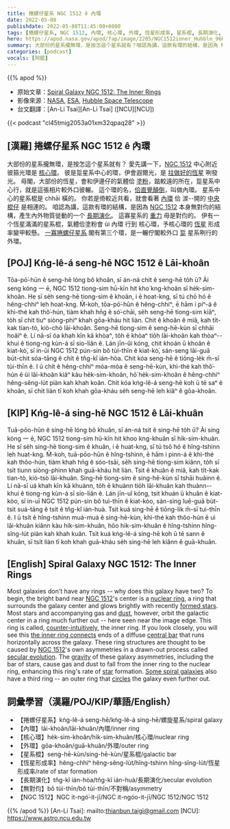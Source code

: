 ```yaml
---
title: 捲螺仔星系 NGC 1512 ê 內環
date: 2022-05-08
publishdate: 2022-05-08T11:45:00+0800
tags: [捲螺仔星系, NGC 1512, 內環, 核心環, 外環, 恆星形成率, 星系棍, 長期演化, 無對伨]
hero: https://apod.nasa.gov/apod/fap/image/2205/NGC1512inner_Hubble_960.jpg
summary: 大部份的星系攏無環，是按怎這个星系就有？咱認為講，這款有環的結構，是因為 NGC 1512 本身無對伨的結構，產生內外物質徙動的一个長期演化。
categories: [podcast]
vocals: [阿錕]
---
```


{{% apod %}}

- 原始文章：[Spiral Galaxy NGC 1512: The Inner Rings](https://apod.nasa.gov/apod/ap220508.html)
- 影像來源：[NASA](https://www.nasa.gov/), [ESA](https://www.esa.int/), [Hubble Space Telescope](https://www.nasa.gov/mission_pages/hubble/story/index.html)
- 台文翻譯：[An-Li Tsai][An-Li Tsai] ([NCU][NCU])

{{< podcast "cl45tmig2053a01xm32qpaq28" >}}

## [漢羅] 捲螺仔星系 NGC 1512 ê 內環
大部份的星系攏無環，是按怎這个星系就有？
愛先講一下，[NGC 1512][NGC 1512 1] 中心附近彼箍光環是 [核心環][nuclear ring]。
彼是踅星系中心的環，伊會遐爾光，是 [拄做好的恆星][formed stars] 咧發光。
毋閣，大部份的恆星，會和伊邊仔的氣體佮 [塗粉][dust]，踮較遠的所在，踅星系中心行，就是這張相片較外口彼輾。
這个環的名，[佮直覺顛倒][counter-intuitively]，叫做內環。
星系中心的星系棍是 chhāi 橫的。
你若是倚較近共看，就會看著 [內環][the inner ring connects] 佮 湠--開的 [中央棍仔][central bar] 是相連的。
咱認為講，這款有環的結構，是因為 [NGC 1512][NGC 1512 2] 本身無對伨的結構，產生內外物質徙動的一个 [長期演化][secular evolution]。
這寡星系的 [重力][gravity] 毋是對伨的。
伊有一个恆星滿滿的星系棍，氣體佮塗粉會 ùi 內環 行到 核心環，予核心環的 [恆星][star] 形成率變甲較懸。
[一寡捲螺仔星系][Some spiral galaxies] 閣有第三个環，是一輾佇閣較外口 [踅][circles] 星系咧行的外環。

## [POJ] Kńg-lê-á seng-hē NGC 1512 ê Lāi-khoân
Tōa-pō͘-hūn ê seng-hē lóng bô khoân, sī án-ná chit ê seng-hē to̍h ū?
Ài seng kóng 一 ē, NGC 1512 tiong-sim hū-kīn hit kho͘ kng-khoân sī he̍k-sim-khoân.
He sī se̍h seng-hē tiong-sim ê khoân, i ē hoat-kng, sī tú chō hó ê hêng-chhiⁿ leh hoat-kng.
M̄-koh, tōa-pō͘-hūn ê hêng-chhiⁿ, ē hām i piⁿ-á ê khì-thé kah thô͘-hún, tiàm khah hn̄g ê só͘-chāi, se̍h seng-hē tiong-sim kiâⁿ, to̍h sī chit tiuⁿ siòng-phìⁿ khah gōa-kháu hit liàn.
Chit ê khoân ê miâ, kah ti̍t-kak tian-tò, kiò-chò lāi-khoân.
Seng-hē tiong-sim ê seng-hē-kùn sī chhāi hoâiⁿ ê.
Lí nā-sī óa khah kīn kā khòaⁿ, to̍h ē khòaⁿ tio̍h lāi-khoân kah thòaⁿ--khui ê tiong-ng kùn-á sī sio-liân ê.
Lán jīn-ûi kóng, chit khoán ū khoân ê kiat-kò͘, sī in-ūi NGC 1512 pún-sin bô tùi-thīn ê kiat-kò͘, sán-seng lāi-guā bu̍t-chit sóa-tāng ê chi̍t ê tn̂g-kî ián-hòa.
Chit kóa seng-hē ê tiōng-le̍k m̄-sī tùi-thīn ê.
I ū chi̍t ê hêng-chhiⁿ móa-móa ê seng-hē-kùn, khì-thé kah thô͘-hún ē ùi lāi-khoân kiâⁿ kàu he̍k-sim-khoân, hō͘ he̍k-sim-khoân ê hêng-chhiⁿ hêng-sêng-lu̍t piàn kah khah koân.
Chi̍t kóa kńg-lê-á seng-hē koh ū tē saⁿ ê khoân, sī chi̍t liàn tī koh khah gōa-kháu se̍h seng-hē leh kiâⁿ ê gōa-khoân.

## [KIP] Kńg-lê-á sing-hē NGC 1512 ê Lāi-khuân
Tuā-pōo-hūn ê sing-hē lóng bô khuân, sī án-ná tsit ê sing-hē to̍h ū?
Ài sing kóng 一 ē, NGC 1512 tiong-sim hū-kīn hit khoo kng-khuân sī hi̍k-sim-khuân.
He sī se̍h sing-hē tiong-sim ê khuân, i ē huat-kng, sī tú tsō hó ê hîng-tshinn leh huat-kng.
M̄-koh, tuā-pōo-hūn ê hîng-tshinn, ē hām i pinn-á ê khì-thé kah thôo-hún, tiàm khah hn̄g ê sóo-tsāi, se̍h sing-hē tiong-sim kiânn, to̍h sī tsit tiunn siòng-phìnn khah guā-kháu hit liàn.
Tsit ê khuân ê miâ, kah ti̍t-kak tian-tò, kiò-tsò lāi-khuân.
Sing-hē tiong-sim ê sing-hē-kùn sī tshāi huâinn ê.
Lí nā-sī uá khah kīn kā khuànn, to̍h ē khuànn tio̍h lāi-khuân kah thuànn--khui ê tiong-ng kùn-á sī sio-liân ê.
Lán jīn-uî kóng, tsit khuán ū khuân ê kiat-kòo, sī in-uī NGC 1512 pún-sin bô tuì-thīn ê kiat-kòo, sán-sing luē-guā bu̍t-tsit suá-tāng ê tsi̍t ê tn̂g-kî ián-huà.
Tsit kuá sing-hē ê tiōng-li̍k m̄-sī tuì-thīn ê.
I ū tsi̍t ê hîng-tshinn muá-muá ê sing-hē-kùn, khì-thé kah thôo-hún ē uì lāi-khuân kiânn kàu hi̍k-sim-khuân, hōo hi̍k-sim-khuân ê hîng-tshinn hîng-sîng-lu̍t piàn kah khah kuân.
Tsi̍t kuá kńg-lê-á sing-hē koh ū tē sann ê khuân, sī tsi̍t liàn tī koh khah guā-kháu se̍h sing-hē leh kiânn ê guā-khuân.

## [English] Spiral Galaxy NGC 1512: The Inner Rings

Most galaxies don't have any rings -- why does this galaxy have two?
To begin, the bright band near [NGC 1512][NGC 1512 1]'s center is a [nuclear ring][nuclear ring], a ring that surrounds the galaxy center and glows brightly with recently [formed stars][formed stars].
Most stars and accompanying gas and [dust][dust], however, orbit the galactic center in a ring much further out -- here seen near the image edge.
This ring is called, [counter-intuitively][counter-intuitively], the inner ring.
If you look closely, you will see this [the inner ring connects][the inner ring connects] ends of a diffuse [central bar][central bar] that runs horizontally across the galaxy.
These ring structures are thought to be caused by [NGC 1512][NGC 1512 2]'s own asymmetries in a drawn-out process called [secular evolution][secular evolution].
The [gravity][gravity] of these galaxy asymmetries, including the bar of stars, cause gas and dust to fall from the inner ring to the nuclear ring, enhancing this ring's rate of [star][star] formation.
[Some spiral galaxies][Some spiral galaxies] also have a third ring -- an outer ring that [circles][circles] the galaxy even further out.

## 詞彙學習（漢羅/POJ/KIP/華語/English）
- 【捲螺仔星系】kńg-lê-á seng-hē/kńg-lê-á sing-hē/螺旋星系/spiral galaxy
- 【內環】lāi-khoân/lāi-khuân/內環/inner ring
- 【核心環】he̍k-sim-khoân/hi̍k-sim-khuân/核心環/nuclear ring
- 【外環】gōa-khoân/guā-khuân/外環/outer ring
- 【星系棍】seng-hē-kùn/sing-hē-kùn/星系棍/galactic bar
- 【恆星形成率】hêng-chhiⁿ hêng-sêng-lu̍t/hîng-tshinn hîng-sîng-lu̍t/恆星形成率/rate of star formation
- 【長期演化】tn̂g-kî ián-hòa/tn̂g-kî ián-huà/長期演化/secular evolution
- 【無對伨】bô tùi-thīn/bô tùi-thīn/不對稱/asymmetry
- 【NGC 1512】NGC it-ngó͘-it-jī/NGC it-ngóo-it-jī/NGC 1512/NGC 1512

{{% /apod %}}
[An-Li Tsai]: mailto:thianbun.taigi@gmail.com
[NCU]: https://www.astro.ncu.edu.tw

[copyright]: https://apod.nasa.gov/apod/fap/lib/about_apod.html#srapply

[NGC 1512 1]:https://en.wikipedia.org/wiki/NGC_1512
[nuclear ring]:https://apod.nasa.gov/apod/ap170710.html
[formed stars]:https://en.wikipedia.org/wiki/Star_formation
[dust]:https://apod.nasa.gov/apod/ap030706.html
[counter-intuitively]:https://ru.fishki.net/picsw/112007/29/ugol/ugol_012.jpg
[the inner ring connects]:https://ui.adsabs.harvard.edu/abs/2017ApJS..230...14M/abstract
[central bar]:https://apod.nasa.gov/apod/ap200611.html
[NGC 1512 2]:https://esahubble.org/news/heic1712/
[secular evolution]:https://ui.adsabs.harvard.edu/abs/2004ARA%26A..42..603K/abstract
[gravity]:https://spaceplace.nasa.gov/what-is-gravity/en/
[star]:https://starchild.gsfc.nasa.gov/docs/StarChild/universe_level2/stars.html
[Some spiral galaxies]:https://apod.nasa.gov/apod/ap150526.html
[circles]:https://www.nasa.gov/audience/forstudents/5-8/features/nasa-knows/what-is-orbit-58.html
